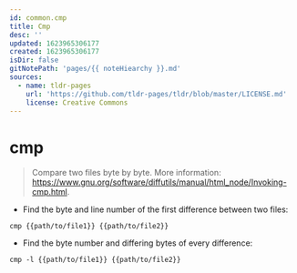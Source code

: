 ```yaml
---
id: common.cmp
title: Cmp
desc: ''
updated: 1623965306177
created: 1623965306177
isDir: false
gitNotePath: 'pages/{{ noteHiearchy }}.md'
sources:
  - name: tldr-pages
    url: 'https://github.com/tldr-pages/tldr/blob/master/LICENSE.md'
    license: Creative Commons
---
```

# cmp

> Compare two files byte by byte.
> More information: <https://www.gnu.org/software/diffutils/manual/html_node/Invoking-cmp.html>.

- Find the byte and line number of the first difference between two files:

`cmp {{path/to/file1}} {{path/to/file2}}`

- Find the byte number and differing bytes of every difference:

`cmp -l {{path/to/file1}} {{path/to/file2}}`

